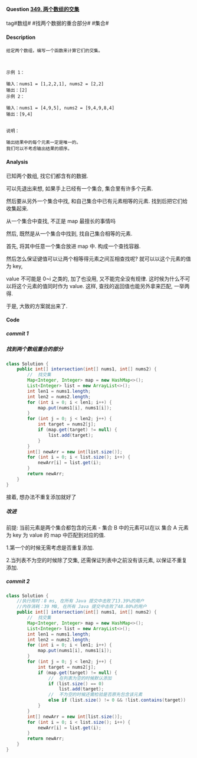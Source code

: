 #### Question [349. 两个数组的交集](https://leetcode-cn.com/problems/intersection-of-two-arrays/)

tag#数组# #找两个数据的重合部分# #集合#



#### Description

```
给定两个数组，编写一个函数来计算它们的交集。

 

示例 1：

输入：nums1 = [1,2,2,1], nums2 = [2,2]
输出：[2]
示例 2：

输入：nums1 = [4,9,5], nums2 = [9,4,9,8,4]
输出：[9,4]
 

说明：

输出结果中的每个元素一定是唯一的。
我们可以不考虑输出结果的顺序。
```



#### Analysis

已知两个数组, 找它们都含有的数据.

可以先退出来想, 如果手上已经有一个集合, 集合里有许多个元素.

然后要从另外一个集合中找, 和自己集合中已有元素相等的元素. 找到后把它们给收集起来.

从一个集合中查找, 不正是 map 最擅长的事情吗

然后, 既然是从一个集合中找到, 找自己集合相等的元素.

首先, 将其中任意一个集合放进 map 中. 构成一个查找容器.

然后怎么保证键值可以让两个相等得元素之间互相查找呢? 就可以以这个元素的值为 key, 

value 不可能是 0~i 之类的, 加了也没用, 又不能完全没有规律. 这时候为什么不可以将这个元素的值同时作为 value. 这样, 查找的返回值也能另外拿来匹配, 一举两得.

于是, 大致的方案就出来了.





#### Code

##### commit 1

##### 找到两个数组重合的部分

```java
class Solution {
    public int[] intersection(int[] nums1, int[] nums2) {
        //  找交集
        Map<Integer, Integer> map = new HashMap<>();
        List<Integer> list = new ArrayList<>();
        int len1 = nums1.length;
        int len2 = nums2.length;
        for (int i = 0; i < len1; i++) {
            map.put(nums1[i], nums1[i]);
        }
        for (int j = 0; j < len2; j++) {
            int target = nums2[j];
            if (map.get(target) != null) {
                list.add(target);                
            }            
        }
        int[] newArr = new int[list.size()];
        for (int i = 0; i < list.size(); i++) {
            newArr[i] = list.get(i);
        }
        return newArr;
    }
}
```



接着, 想办法不重复添加就好了

##### 改进

前提: 当前元素是两个集合都包含的元素 - 集合 B 中的元素可以在以 集合 A 元素为 key 为 value 的 map 中匹配到对应的值.

1.第一个的时候无需考虑是否重复添加.

2.当列表不为空的时候除了交集, 还需保证列表中之前没有该元素, 以保证不重复添加.

##### commit 2

```java
class Solution {
    //执行用时：8 ms, 在所有 Java 提交中击败了13.39%的用户
    //内存消耗：39 MB, 在所有 Java 提交中击败了48.80%的用户
    public int[] intersection(int[] nums1, int[] nums2) {
        //  找交集
        Map<Integer, Integer> map = new HashMap<>();
        List<Integer> list = new ArrayList<>();
        int len1 = nums1.length;
        int len2 = nums2.length;
        for (int i = 0; i < len1; i++) {
            map.put(nums1[i], nums1[i]);
        }        
        for (int j = 0; j < len2; j++) {
            int target = nums2[j];            
            if (map.get(target) != null) {       
                //	在列表为空的时候默认添加
                if (list.size() == 0)
                    list.add(target);
                //	不为空的时候还需检验是否原先包含该元素
                else if (list.size() != 0 && !list.contains(target))                                                         list.add(target);                               
            }            
        }
        int[] newArr = new int[list.size()];
        for (int i = 0; i < list.size(); i++) {
            newArr[i] = list.get(i);
        }
        return newArr;
    }
}
```



​			





